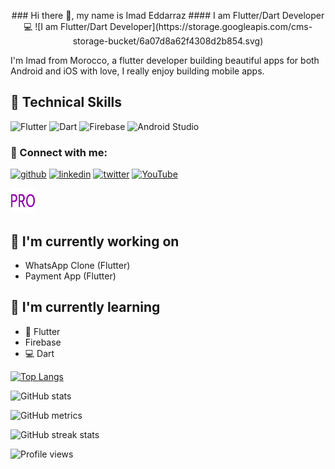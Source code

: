 <p align="center">
  ### Hi there 👋, my name is Imad Eddarraz
  #### I am Flutter/Dart Developer 💻
  ![I am Flutter/Dart Developer](https://storage.googleapis.com/cms-storage-bucket/6a07d8a62f4308d2b854.svg)
</p>

I'm Imad from Morocco, a flutter developer building beautiful apps for both Android and iOS with love, I really enjoy building mobile apps.

## 💼 Technical Skills

![Flutter](https://img.shields.io/badge/Flutter-%2302569B.svg?style=for-the-badge&logo=Flutter&logoColor=white)
![Dart](https://img.shields.io/badge/dart-%230175C2.svg?style=for-the-badge&logo=dart&logoColor=white)
![Firebase](https://img.shields.io/badge/firebase-%23039BE5.svg?style=for-the-badge&logo=firebase)
![Android Studio](https://img.shields.io/badge/Android%20Studio-3DDC84.svg?style=for-the-badge&logo=android-studio&logoColor=white)

### 🤝 Connect with me:

[<img src='https://cdn.jsdelivr.net/npm/simple-icons@3.0.1/icons/github.svg' alt='github' height='40'>](https://github.com/Imadevel0per)  [<img src='https://cdn.jsdelivr.net/npm/simple-icons@3.0.1/icons/linkedin.svg' alt='linkedin' height='40'>](https://www.linkedin.com/in/imad-eddarraz-373087177/)  [<img src='https://cdn.jsdelivr.net/npm/simple-icons@3.0.1/icons/twitter.svg' alt='twitter' height='40'>](https://twitter.com/ImadEddarraz)  [<img src='https://cdn.jsdelivr.net/npm/simple-icons@3.0.1/icons/youtube.svg' alt='YouTube' height='40'>](https://www.youtube.com/channel/UCUMXZijAijpB-pqZpEorJTQ)  

<a href='https://github.com/pricing'><img src='https://raw.githubusercontent.com/acervenky/animated-github-badges/master/assets/pro.gif' width='40' height='40'></a> 

## 🔭 I'm currently working on

- WhatsApp Clone (Flutter)
- Payment App (Flutter)


## 🌱 I'm currently learning


- 📱 Flutter
- Firebase
- 💻 Dart


[![Top Langs](https://github-readme-stats.vercel.app/api/top-langs/?username=Imadevel0per)](https://github.com/anuraghazra/github-readme-stats)

![GitHub stats](https://github-readme-stats.vercel.app/api?username=Imadevel0per&show_icons=true)  

![GitHub metrics](https://metrics.lecoq.io/Imadevel0per)  

![GitHub streak stats](https://github-readme-streak-stats.herokuapp.com/?user=Imadevel0per)  

![Profile views](https://gpvc.arturio.dev/Imadevel0per)  


